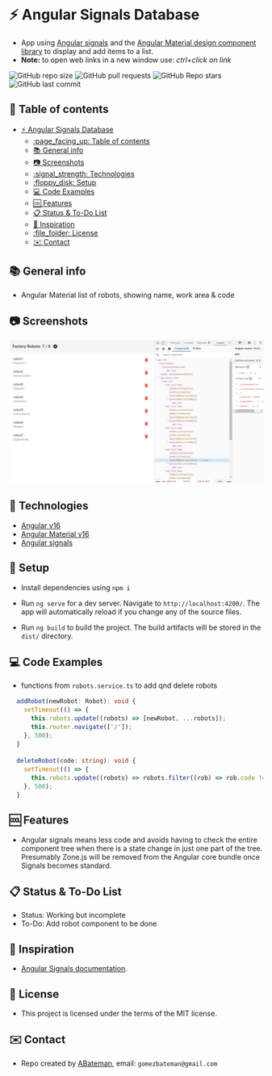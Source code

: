 # :zap: Angular Signals Database

* App using [Angular signals](https://angular.io/guide/signals) and the [Angular Material design component library](https://material.angular.io/) to display and add items to a list.
* **Note:** to open web links in a new window use: _ctrl+click on link_

![GitHub repo size](https://img.shields.io/github/repo-size/AndrewJBateman/angular-signals-database?style=plastic)
![GitHub pull requests](https://img.shields.io/github/issues-pr/AndrewJBateman/angular-signals-database?style=plastic)
![GitHub Repo stars](https://img.shields.io/github/stars/AndrewJBateman/angular-signals-database?style=plastic)
![GitHub last commit](https://img.shields.io/github/last-commit/AndrewJBateman/angular-signals-database?style=plastic)

## :page_facing_up: Table of contents

* [:zap: Angular Signals Database](#zap-angular-signals-database)
  * [:page\_facing\_up: Table of contents](#page_facing_up-table-of-contents)
  * [:books: General info](#books-general-info)
  * [:camera: Screenshots](#camera-screenshots)
  * [:signal\_strength: Technologies](#signal_strength-technologies)
  * [:floppy\_disk: Setup](#floppy_disk-setup)
  * [:computer: Code Examples](#computer-code-examples)
  * [:cool: Features](#cool-features)
  * [:clipboard: Status \& To-Do List](#clipboard-status--to-do-list)
  * [:clap: Inspiration](#clap-inspiration)
  * [:file\_folder: License](#file_folder-license)
  * [:envelope: Contact](#envelope-contact)

## :books: General info

* Angular Material list of robots, showing name, work area & code

## :camera: Screenshots

![Example screenshot](./img/robots.png)

## :signal_strength: Technologies

* [Angular v16](https://angular.io/)
* [Angular Material v16](https://material.angular.io/)
* [Angular signals](https://angular.io/guide/signals)

## :floppy_disk: Setup

* Install dependencies using `npm i`
* Run `ng serve` for a dev server. Navigate to `http://localhost:4200/`. The app will automatically reload if you change any of the source files.

* Run `ng build` to build the project. The build artifacts will be stored in the `dist/` directory.

## :computer: Code Examples

* functions from `robots.service.ts` to add qnd delete robots

```typescript
  addRobot(newRobot: Robot): void {
    setTimeout(() => {
      this.robots.update((robots) => [newRobot, ...robots]);
      this.router.navigate(['/']);
    }, 500);
  }

  deleteRobot(code: string): void {
    setTimeout(() => {
      this.robots.update((robots) => robots.filter((rob) => rob.code !== code));
    }, 500);
  }
```

## :cool: Features

* Angular signals means less code and avoids having to check the entire component tree when there is a state change in just one part of the tree. Presumably Zone.js will be removed from the Angular core bundle once Signals becomes standard.

## :clipboard: Status & To-Do List

* Status: Working but incomplete
* To-Do: Add robot component to be done

## :clap: Inspiration

* [Angular Signals documentation](https://angular.io/guide/signals).

## :file_folder: License

* This project is licensed under the terms of the MIT license.

## :envelope: Contact

* Repo created by [ABateman](https://github.com/AndrewJBateman), email: `gomezbateman@gmail.com`
